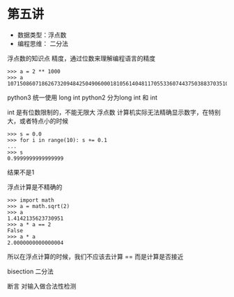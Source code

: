 # 第五讲

- 数据类型：浮点数
- 编程思维： 二分法

浮点数的知识点
精度，通过位数来理解编程语言的精度

```
>>> a = 2 ** 1000
>>> a
10715086071862673209484250490600018105614048117055336074437503883703510511249361224931983788156958581275946729175531468251871452856923140435984577574698574803934567774824230985421074605062371141877954182153046474983581941267398767559165543946077062914571196477686542167660429831652624386837205668069376
```

python3 统一使用 long int
python2 分为long int 和 int

int 是有位数限制的，不能无限大
浮点数  计算机实际无法精确显示数字，在特别大，或者特点小的时候

```
>>> s = 0.0
>>> for i in range(10): s += 0.1
...
>>> s
0.9999999999999999
```

结果不是1

浮点计算是不精确的

```
>>> import math
>>> a = math.sqrt(2)
>>> a
1.4142135623730951
>>> a * a == 2
False
>>> a * a
2.0000000000000004
```

所以在浮点计算的时候，我们不应该去计算 == 而是计算是否接近


bisection 二分法

断言 对输入做合法性检测